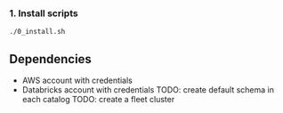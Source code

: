 
### 1. Install scripts
```shell
./0_install.sh
```



## Dependencies
- AWS account with credentials
- Databricks account with credentials
TODO: create default schema in each catalog
TODO: create a fleet cluster
